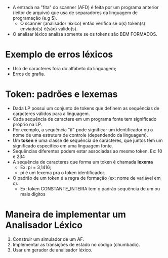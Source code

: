- A entrada na "fita" do scanner (AFD) é feita por um programa anterior (leitor de arquivo) que usa de separadores da linguagem de programação (e.g $).
	- O scanner (analisador léxico) então verifica se o(s) token(s) enviado(s) é(são) válido(s).
- O analisar léxico analisa somente se os tokens são BEM FORMADOS.
# Exemplo de erros léxicos
- Uso de caracteres fora do alfabeto da linguagem;
- Erros de grafia.

# Token: padrões e lexemas
- Dada LP possui um conjunto de tokens que definem as sequências de caracteres válidos para a linguagem.
- Cada sequência de caractere em um programa fonte tem significado próprio na LP.
- Por exemplo, a sequência "if" pode significar um identificador ou o nome de uma estrutura de controle (dependendo da linguagem).
- Um **token** é uma classe de sequência de caracteres, que juntos têm um significado específico em uma linguagem fonte.
- Sequências diferentes podem estar associadas ao mesmo token. Ex: 10 e 234
- A sequência de caracteres que forma um token é chamada **lexema**
	- Ex: pi = 3,1416; 
	- pi é um lexema pra o token identificador.
- O padrão de um token é a regra de formação (ex: nome de variável em c).
	- Ex: token CONSTANTE_INTEIRA tem o padrão sequência de um ou mais dígitos

# Maneira de implementar um Analisador Léxico
1) Construir um simulador de um AF.
2) Implementar as transições de estado no código (chumbado).
3) Usar um gerador de analisador léxico.
